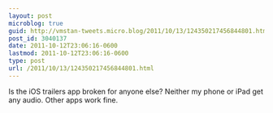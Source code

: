 ```yaml
---
layout: post
microblog: true
guid: http://vmstan-tweets.micro.blog/2011/10/13/124350217456844801.html
post_id: 3040137
date: 2011-10-12T23:06:16-0600
lastmod: 2011-10-12T23:06:16-0600
type: post
url: /2011/10/13/124350217456844801.html
---
```

Is the iOS trailers app broken for anyone else? Neither my phone or iPad get any audio. Other apps work fine.

